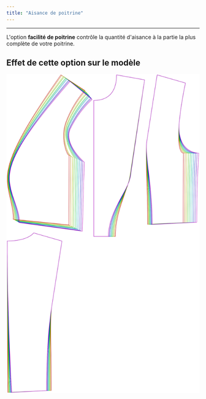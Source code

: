 ```yaml
---
title: "Aisance de poitrine"
---
```


***

L'option **facilité de poitrine** contrôle la quantité d'aisance à la partie la plus complète de votre poitrine.

## Effet de cette option sur le modèle

![Cette image montre l'effet de cette option en superposant plusieurs variantes qui ont une valeur différente pour cette option](noble_chestease_sample.svg "Effet de cette option sur le modèle")
